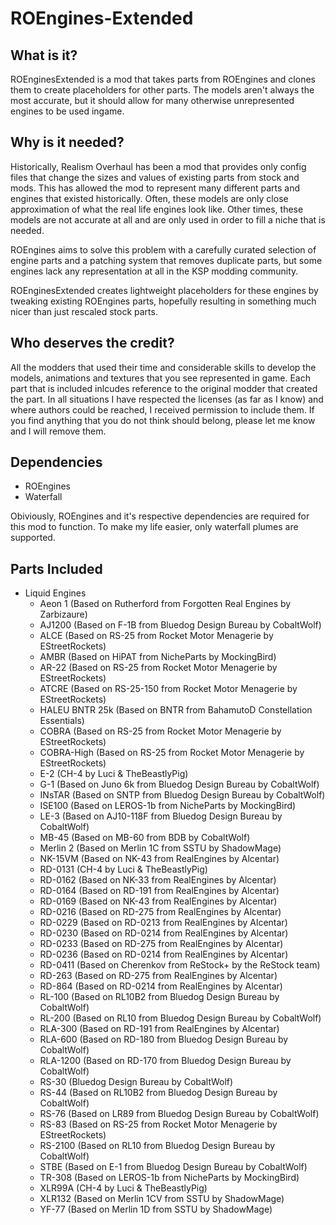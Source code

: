 # ROEngines-Extended

## What is it?

ROEnginesExtended is a mod that takes parts from ROEngines and clones them to create placeholders for other parts. The models aren't always the most accurate, but it should allow for many otherwise unrepresented engines to be used ingame.

## Why is it needed?

Historically, Realism Overhaul has been a mod that provides only config files that change the sizes and values of existing parts from stock and mods. This has allowed the mod to represent many different parts and engines that existed historically. Often, these models are only close approximation of what the real life engines look like. Other times, these models are not accurate at all and are only used in order to fill a niche that is needed.

ROEngines aims to solve this problem with a carefully curated selection of engine parts and a patching system that removes duplicate parts, but some engines lack any representation at all in the KSP modding community.

ROEnginesExtended creates lightweight placeholders for these engines by tweaking existing ROEngines parts, hopefully resulting in something much nicer than just rescaled stock parts.

## Who deserves the credit?

All the modders that used their time and considerable skills to develop the models, animations and textures that you see represented in game. Each part that is included inlcudes reference to the original modder that created the part. In all situations I have respected the licenses (as far as I know) and where authors could be reached, I received permission to include them. If you find anything that you do not think should belong, please let me know and I will remove them.

## Dependencies

* ROEngines
* Waterfall

Obiviously, ROEngines and it's respective dependencies are required for this mod to function.
To make my life easier, only waterfall plumes are supported.

## Parts Included

* Liquid Engines
  * Aeon 1 (Based on Rutherford from Forgotten Real Engines by Zarbizaure)
  * AJ1200 (Based on F-1B from Bluedog Design Bureau by CobaltWolf)
  * ALCE (Based on RS-25 from Rocket Motor Menagerie by EStreetRockets)
  * AMBR (Based on HiPAT from NicheParts by MockingBird)
  * AR-22 (Based on RS-25 from Rocket Motor Menagerie by EStreetRockets)
  * ATCRE (Based on RS-25-150 from Rocket Motor Menagerie by EStreetRockets)
  * HALEU BNTR 25k (Based on BNTR from BahamutoD Constellation Essentials)
  * COBRA (Based on RS-25 from Rocket Motor Menagerie by EStreetRockets)
  * COBRA-High (Based on RS-25 from Rocket Motor Menagerie by EStreetRockets)
  * E-2 (CH-4 by Luci & TheBeastlyPig)
  * G-1 (Based on Juno 6k from Bluedog Design Bureau by CobaltWolf)
  * INsTAR (Based on SNTP from Bluedog Design Bureau by CobaltWolf)
  * ISE100 (Based on LEROS-1b from NicheParts by MockingBird)
  * LE-3 (Based on AJ10-118F from Bluedog Design Bureau by CobaltWolf)
  * MB-45 (Based on MB-60 from BDB by CobaltWolf)
  * Merlin 2 (Based on Merlin 1C from SSTU by ShadowMage)
  * NK-15VM (Based on NK-43 from RealEngines by Alcentar)
  * RD-0131 (CH-4 by Luci & TheBeastlyPig)
  * RD-0162 (Based on NK-33 from RealEngines by Alcentar)
  * RD-0164 (Based on RD-191 from RealEngines by Alcentar)
  * RD-0169 (Based on NK-43 from RealEngines by Alcentar)
  * RD-0216 (Based on RD-275 from RealEngines by Alcentar)
  * RD-0229 (Based on RD-0213 from RealEngines by Alcentar)
  * RD-0230 (Based on RD-0214 from RealEngines by Alcentar)
  * RD-0233 (Based on RD-275 from RealEngines by Alcentar)
  * RD-0236 (Based on RD-0214 from RealEngines by Alcentar)
  * RD-0411 (Based on Cherenkov from ReStock+ by the ReStock team)
  * RD-263 (Based on RD-275 from RealEngines by Alcentar)
  * RD-864 (Based on RD-0214 from RealEngines by Alcentar)
  * RL-100 (Based on RL10B2 from Bluedog Design Bureau by CobaltWolf)
  * RL-200 (Based on RL10 from Bluedog Design Bureau by CobaltWolf)
  * RLA-300 (Based on RD-191 from RealEngines by Alcentar)
  * RLA-600 (Based on RD-180 from Bluedog Design Bureau by CobaltWolf)
  * RLA-1200 (Based on RD-170 from Bluedog Design Bureau by CobaltWolf)
  * RS-30 (Bluedog Design Bureau by CobaltWolf)
  * RS-44 (Based on RL10B2 from Bluedog Design Bureau by CobaltWolf)
  * RS-76 (Based on LR89 from Bluedog Design Bureau by CobaltWolf)
  * RS-83 (Based on RS-25 from Rocket Motor Menagerie by EStreetRockets)
  * RS-2100 (Based on RL10 from Bluedog Design Bureau by CobaltWolf)
  * STBE (Based on E-1 from Bluedog Design Bureau by CobaltWolf)
  * TR-308 (Based on LEROS-1b from NicheParts by MockingBird)
  * XLR99A (CH-4 by Luci & TheBeastlyPig)
  * XLR132 (Based on Merlin 1CV from SSTU by ShadowMage)
  * YF-77 (Based on Merlin 1D from SSTU by ShadowMage)